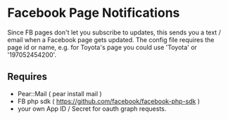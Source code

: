 Facebook Page Notifications
===========================

Since FB pages don't let you subscribe to updates, this sends you a text / email when a Facebook page gets updated.
The config file requires the page id or name, e.g. for Toyota's page you could use 'Toyota' or '197052454200'.

Requires
--------

- Pear::Mail  ( pear install mail ) 
- FB php sdk ( https://github.com/facebook/facebook-php-sdk )
- your own App ID / Secret for oauth graph requests.
